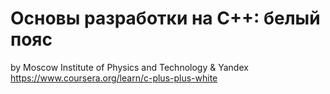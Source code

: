 # Основы разработки на C++: белый пояс
by Moscow Institute of Physics and Technology & Yandex
https://www.coursera.org/learn/c-plus-plus-white
